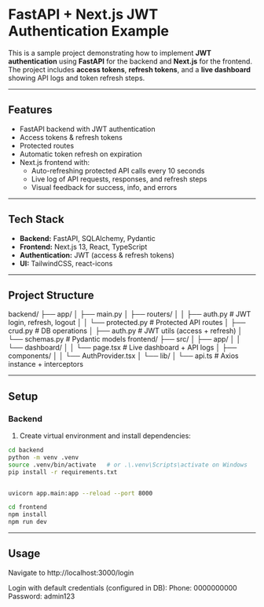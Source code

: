 # FastAPI + Next.js JWT Authentication Example

This is a sample project demonstrating how to implement **JWT authentication** using **FastAPI** for the backend and **Next.js** for the frontend. The project includes **access tokens**, **refresh tokens**, and a **live dashboard** showing API logs and token refresh steps.

---

## Features

- FastAPI backend with JWT authentication
- Access tokens & refresh tokens
- Protected routes
- Automatic token refresh on expiration
- Next.js frontend with:
  - Auto-refreshing protected API calls every 10 seconds
  - Live log of API requests, responses, and refresh steps
  - Visual feedback for success, info, and errors

---

## Tech Stack

- **Backend:** FastAPI, SQLAlchemy, Pydantic
- **Frontend:** Next.js 13, React, TypeScript
- **Authentication:** JWT (access & refresh tokens)
- **UI:** TailwindCSS, react-icons

---

## Project Structure

backend/
├── app/
│ ├── main.py
│ ├── routers/
│ │ ├── auth.py # JWT login, refresh, logout
│ │ └── protected.py # Protected API routes
│ ├── crud.py # DB operations
│ ├── auth.py # JWT utils (access + refresh)
│ └── schemas.py # Pydantic models
frontend/
├── src/
│ ├── app/
│ │ └── dashboard/
│ │ └── page.tsx # Live dashboard + API logs
│ ├── components/
│ │ └── AuthProvider.tsx
│ └── lib/
│ └── api.ts # Axios instance + interceptors


---

## Setup

### Backend

1. Create virtual environment and install dependencies:

```bash
cd backend
python -m venv .venv
source .venv/bin/activate   # or .\.venv\Scripts\activate on Windows
pip install -r requirements.txt


uvicorn app.main:app --reload --port 8000

cd frontend
npm install
npm run dev

```

---

## Usage

Navigate to http://localhost:3000/login

Login with default credentials (configured in DB):
Phone: 0000000000
Password: admin123

